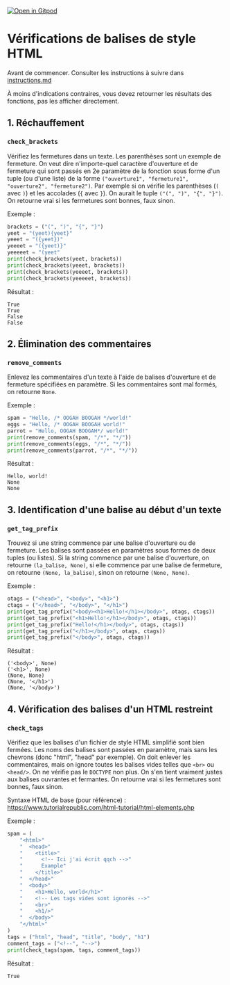 [![Open in Gitpod](https://gitpod.io/button/open-in-gitpod.svg)](https://gitpod-redirect-0.herokuapp.com/)

# Vérifications de balises de style HTML

Avant de commencer. Consulter les instructions à suivre dans [instructions.md](instructions.md)

À moins d'indications contraires, vous devez retourner les résultats des fonctions, pas les afficher directement.

## 1. Réchauffement
### `check_brackets`

Vérifiez les fermetures dans un texte. Les parenthèses sont un exemple de fermeture. On veut dire n'importe-quel caractère d'ouverture et de fermeture qui sont passés en 2e paramètre de la fonction sous forme d'un tuple (ou d'une liste) de la forme `("ouverture1", "fermeture1", "ouverture2", "fermeture2")`. Par exemple si on vérifie les parenthèses (`(` avec `)`) et les accolades (`{` avec `}`). On aurait le tuple `("(", ")", "{", "}")`. On retourne vrai si les fermetures sont bonnes, faux sinon.

Exemple :
```python
brackets = ("(", ")", "{", "}")
yeet = "(yeet){yeet}"
yeeet = "({yeet})"
yeeeet = "({yeet)}"
yeeeeet = "(yeet"
print(check_brackets(yeet, brackets))
print(check_brackets(yeeet, brackets))
print(check_brackets(yeeeet, brackets))
print(check_brackets(yeeeeet, brackets))
```
Résultat :
```
True
True
False
False
```

## 2. Élimination des commentaires
### `remove_comments`

Enlevez les commentaires d'un texte à l'aide de balises d'ouverture et de fermeture spécifiées en paramètre. Si les commentaires sont mal formés, on retourne `None`.

Exemple :
```python
spam = "Hello, /* OOGAH BOOGAH */world!"
eggs = "Hello, /* OOGAH BOOGAH world!"
parrot = "Hello, OOGAH BOOGAH*/ world!"
print(remove_comments(spam, "/*", "*/"))
print(remove_comments(eggs, "/*", "*/"))
print(remove_comments(parrot, "/*", "*/"))
```
Résultat :
```
Hello, world!
None
None
```

## 3. Identification d'une balise au début d'un texte
### `get_tag_prefix`

Trouvez si une string commence par une balise d'ouverture ou de fermeture. Les balises sont passées en paramètres sous formes de deux tuples (ou listes). Si la string commence par une balise d'ouverture, on retourne `(la_balise, None)`, si elle commence par une balise de fermeture, on retourne `(None, la_balise)`, sinon on retourne `(None, None)`.

Exemple :
```python
otags = ("<head>", "<body>", "<h1>")
ctags = ("</head>", "</body>", "</h1>")
print(get_tag_prefix("<body><h1>Hello!</h1></body>", otags, ctags))
print(get_tag_prefix("<h1>Hello!</h1></body>", otags, ctags))
print(get_tag_prefix("Hello!</h1></body>", otags, ctags))
print(get_tag_prefix("</h1></body>", otags, ctags))
print(get_tag_prefix("</body>", otags, ctags))
```
Résultat :
```
('<body>', None)
('<h1>', None)
(None, None)
(None, '</h1>')
(None, '</body>')
```

## 4. Vérification des balises d'un HTML restreint
### `check_tags`

Vérifiez que les balises d'un fichier de style HTML simplifié sont bien fermées. Les noms des balises sont passées en paramètre, mais sans les chevrons (donc "html", "head" par exemple). On doit enlever les commentaires, mais on ignore toutes les balises vides telles que `<br>` ou `<head/>`. On ne vérifie pas le `DOCTYPE` non plus. On s'en tient vraiment justes aux balises ouvrantes et fermantes. On retourne vrai si les fermetures sont bonnes, faux sinon.

Syntaxe HTML de base (pour référence) : https://www.tutorialrepublic.com/html-tutorial/html-elements.php

Exemple :
```python
spam = (
    "<html>"
    "  <head>"
    "    <title>"
    "      <!-- Ici j'ai écrit qqch -->"
    "      Example"
    "    </title>"
    "  </head>"
    "  <body>"
    "    <h1>Hello, world</h1>"
    "    <!-- Les tags vides sont ignorés -->"
    "    <br>"
    "    <h1/>"
    "  </body>"
    "</html>"
)
tags = ("html", "head", "title", "body", "h1")
comment_tags = ("<!--", "-->")
print(check_tags(spam, tags, comment_tags))
```
Résultat :
```
True
```

